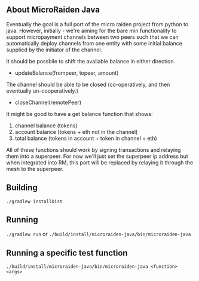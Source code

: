 ## About MicroRaiden Java
Eventually the goal is a full port of the micro raiden project from
python to java. However, initially - we're aiming for the bare min
functionality to support micropayment channels between two peers such
that we can automatically deploy channels from one entity with some
initial balance supplied by the initiator of the channel.

It should be possbile to shift the available balance in either direction.

- updateBalance(frompeer, topeer, amount)

The channel should be able to be closed (co-operatively, and then
eventually un-cooperatively.)

- closeChannel(remotePeer)

It might be good to have a get balance function that shows:

1. channel balance (tokens)
2. account balance (tokens + eth not in the channel)
3. total balance (tokens in account + token in channel + eth)

All of these functions should work by signing transactions and relaying
them into a superpeer. For now we'll just set the superpeer ip address
but when integrated into RM, this part will be replaced by relaying it
through the mesh to the superpeer.

## Building
`./gradlew installDist`

## Running
`./gradlew run` or `./build/install/microraiden-java/bin/microraiden-java`

## Running a specific test function
`./build/install/microraiden-java/bin/microraiden-java <function> <args>`
